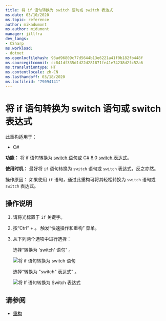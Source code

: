 ```yaml
---
title: 将 if 语句转换为 switch 语句或 switch 表达式
ms.date: 03/10/2020
ms.topic: reference
author: mikadumont
ms.author: midumont
manager: jillfra
dev_langs:
- CSharp
ms.workload:
- dotnet
ms.openlocfilehash: 93ad96809c77d5644b13e6221a41f0b182fb448f
ms.sourcegitcommit: cc841df335d1d22d281871fe41e74238d2fc52a6
ms.translationtype: HT
ms.contentlocale: zh-CN
ms.lasthandoff: 03/18/2020
ms.locfileid: "79094141"
---
```

# <a name="convert-if-statement-to-switch-statement-or-switch-expression"></a>将 if 语句转换为 switch 语句或 switch 表达式

此重构适用于：

- C#

**功能：** 将 if 语句转换为 [switch 语句](/dotnet/csharp/language-reference/keywords/switch)或 C# 8.0 [switch 表达式](/dotnet/csharp/whats-new/csharp-8#switch-expressions)。

**使用时机：** 最好将 `if` 语句转换为 `switch` 语句或 `switch` 表达式，反之亦然。 

操作原因：  如果使用 `if` 语句，通过此重构可将其轻松转换为 `switch` 语句或 `switch` 表达式。

## <a name="how-to"></a>操作说明

1. 请将光标置于 `if` 关键字。
2. 按“Ctrl”  + **。** 触发“快速操作和重构”  菜单。
3. 从下列两个选项中进行选择： 

    选择“转换为 'switch' 语句”  。

   ![将 if 语句转换为 switch 语句](media/convert-if-to-switch-statement.png) 

    选择“转换为 "switch" 表达式”  。 

    ![将 If 语句转换为 Switch 表达式](media/convert-if-to-switch-expression.png) 

## <a name="see-also"></a>请参阅

- [重构](../refactoring-in-visual-studio.md)
